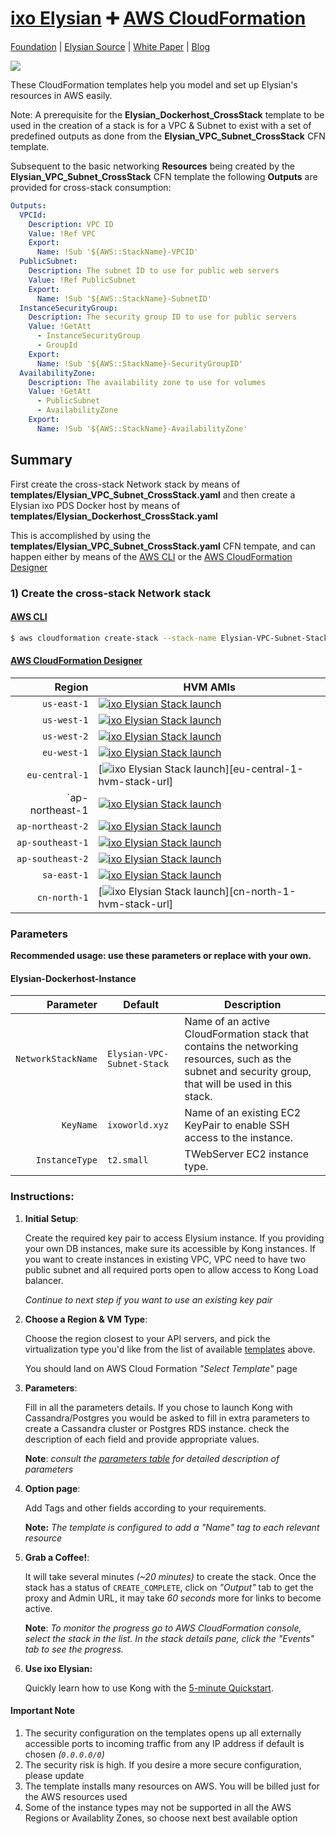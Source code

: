 # [ixo Elysian][website-url] :heavy_plus_sign: [AWS CloudFormation](https://aws.amazon.com/cloudformation/)

[Foundation][website-url]
|
[Elysian Source](https://github.com/ixofoundation/ixo-pds)
|
[White Paper](https://medium.com/ixo-blog/elysian-release-7279ee9c49bc)
|
[Blog](https://medium.com/ixo-blog)

[![][ixo-logo]][website-url]

These CloudFormation templates help you model and set up Elysian's
resources in AWS easily.

Note: A prerequisite for the <B>Elysian_Dockerhost_CrossStack</B> template to be
used in the creation of a stack is for a VPC & Subnet to exist with a set of predefined
outputs as done from the <B>Elysian_VPC_Subnet_CrossStack</B> CFN template.

Subsequent to the basic networking <B>Resources</B> being created by the <B>Elysian_VPC_Subnet_CrossStack</B> CFN template
the following <B>Outputs</B> are provided for cross-stack consumption:

```yaml
Outputs:
  VPCId:
    Description: VPC ID
    Value: !Ref VPC
    Export:
      Name: !Sub '${AWS::StackName}-VPCID'
  PublicSubnet:
    Description: The subnet ID to use for public web servers
    Value: !Ref PublicSubnet
    Export:
      Name: !Sub '${AWS::StackName}-SubnetID'
  InstanceSecurityGroup:
    Description: The security group ID to use for public servers
    Value: !GetAtt
      - InstanceSecurityGroup
      - GroupId
    Export:
      Name: !Sub '${AWS::StackName}-SecurityGroupID'
  AvailabilityZone:
    Description: The availability zone to use for volumes
    Value: !GetAtt
      - PublicSubnet
      - AvailabilityZone
    Export:
      Name: !Sub '${AWS::StackName}-AvailabilityZone'
```

## Summary

First create the cross-stack Network stack by means of <B>templates/Elysian_VPC_Subnet_CrossStack.yaml</B>
and then create a Elysian ixo PDS Docker host by means of <B>templates/Elysian_Dockerhost_CrossStack.yaml</B>

This is accomplished by using the <B>templates/Elysian_VPC_Subnet_CrossStack.yaml</B> CFN tempate,
and can happen either by means of the
[AWS CLI](https://aws.amazon.com/cli) or the
[AWS CloudFormation Designer](https://console.aws.amazon.com/cloudformation/designer/home?region=us-east-1)

###  1) Create the cross-stack Network stack

#### [AWS CLI](https://aws.amazon.com/cli)

```bash
$ aws cloudformation create-stack --stack-name Elysian-VPC-Subnet-Stack --template-body file://templates/Elysian_VPC_Subnet_CrossStack.yaml --profile trustlab.cli --region us-east-1
```

#### [AWS CloudFormation Designer](https://console.aws.amazon.com/cloudformation/designer/home?region=us-east-1)


| Region            | HVM AMIs                                                                 |
| ----------------: | ------------------------------------------------------------------------ |
| `us-east-1`       | [![ixo Elysian Stack launch][stack-badge]][us-east-1-hvm-stack-url]      |
| `us-west-1`       | [![ixo Elysian Stack launch][stack-badge]][us-west-1-hvm-stack-url]      |
| `us-west-2`       | [![ixo Elysian Stack launch][stack-badge]][us-west-2-hvm-stack-url]      |
| `eu-west-1`       | [![ixo Elysian Stack launch][stack-badge]][eu-west-1-hvm-stack-url]      |
| `eu-central-1`    | [![ixo Elysian Stack launch][stack-badge]][eu-central-1-hvm-stack-url]   |
| `ap-northeast-1   | [![ixo Elysian Stack launch][stack-badge]][ap-southeast-1-hvm-stack-url] |
| `ap-northeast-2`  | [![ixo Elysian Stack launch][stack-badge]][ap-southeast-2-hvm-stack-url] |
| `ap-southeast-1`  | [![ixo Elysian Stack launch][stack-badge]][sa-east-1-hvm-stack-url]      |
| `ap-southeast-2`  | [![ixo Elysian Stack launch][stack-badge]][ap-southeast-2-hvm-stack-url] |
| `sa-east-1`       | [![ixo Elysian Stack launch][stack-badge]][sa-east-1-hvm-stack-url]      |
| `cn-north-1`      | [![ixo Elysian Stack launch][stack-badge]][cn-north-1-hvm-stack-url]      |

### Parameters

<B>Recommended usage: use these parameters or replace with your own.</B>

#### Elysian-Dockerhost-Instance

| Parameter                   | Default                     | Description                                                                          |
| --------------------------: | --------------------------- | ------------------------------------------------------------------------------------ |
| `NetworkStackName`          | `Elysian-VPC-Subnet-Stack`  | Name of an active CloudFormation stack that contains the networking resources, such as the subnet and security group, that will be used in this stack. |
| `KeyName`                   | `ixoworld.xyz`              | Name of an existing EC2 KeyPair to enable SSH access to the instance.                |
| `InstanceType`              | `t2.small`                  | TWebServer EC2 instance type.                                                        |


### Instructions:

1. **Initial Setup**:

    Create the required key pair to access Elysium instance. If you providing your own DB instances, make sure its accessible by Kong instances.
    If you want to create instances in existing VPC, VPC need to have two public subnet and all required ports open to allow access to Kong Load balancer.

    *Continue to next step if you want to use an existing key pair*

3. **Choose a Region & VM Type**:

    Choose the region closest to your API servers, and pick the virtualization type you'd like from the list of available [templates](#templates) above.

    You should land on AWS Cloud Formation *"Select Template"* page

4. **Parameters**:

    Fill in all the parameters details. If you chose to launch Kong with Cassandra/Postgres you would be asked to fill in extra parameters to create a Cassandra cluster or Postgres RDS instance.
    check the description of each field and provide appropriate values.

    **Note**: *consult the [parameters table](#parameters) for detailed description of parameters*

5. **Option page**:

    Add Tags and other fields according to your requirements.  

    **Note:** *The template is configured to add a "Name" tag to each relevant resource*

6. **Grab a Coffee!**:

    It will take several minutes *(~20 minutes)* to create the stack. Once the stack has a status of `CREATE_COMPLETE`, click on *"Output"* tab to get the proxy and Admin URL, it may take *60 seconds* more for links to become active.

    **Note**: *To monitor the progress go to AWS CloudFormation console, select the stack in the list. In the stack details pane, click the "Events" tab to see the progress.*

7. **Use ixo Elysian:**

    Quickly learn how to use Kong with the [5-minute Quickstart](https://getkong.org/docs/latest/getting-started/quickstart/).

#### Important Note

1. The security configuration on the templates opens up all externally accessible ports to incoming traffic from any IP address if default is chosen *(`0.0.0.0/0`)*
2. The security risk is high. If you desire a more secure configuration, please update
3. The template installs many resources on AWS. You will be billed just for the AWS resources used
4. Some of the instance types may not be supported in all the AWS Regions or Availablity Zones, so choose next best available option


[ixo-logo]: https://ixo.foundation/wp-content/uploads/2018/01/ixo-Cyan@2x.png
[website-url]: https://ixo.foundation

[us-east-1-hvm-stack-url]: https://console.aws.amazon.com/cloudformation/home?region=us-east-1#/stacks/new?stackName=kong-elb-hvm&templateURL=https:%2F%2Fs3.amazonaws.com%2Fkong-cf-templates%2Flatest%2Fkong-elb-cassandra-user-vpc-optional-hvm.template
[us-west-1-hvm-stack-url]: https://console.aws.amazon.com/cloudformation/home?region=us-west-1#/stacks/new?stackName=kong-elb-hvm&templateURL=https:%2F%2Fs3.amazonaws.com%2Fkong-cf-templates%2Flatest%2Fkong-elb-cassandra-user-vpc-optional-hvm.template
[us-west-2-hvm-stack-url]: https://console.aws.amazon.com/cloudformation/home?region=us-west-2#/stacks/new?stackName=kong-elb-hvm&templateURL=https:%2F%2Fs3.amazonaws.com%2Fkong-cf-templates%2Flatest%2Fkong-elb-cassandra-user-vpc-optional-hvm.template
[eu-west-1-hvm-stack-url]: https://console.aws.amazon.com/cloudformation/home?region=eu-west-1#/stacks/new?stackName=kong-elb-hvm&templateURL=https:%2F%2Fs3.amazonaws.com%2Fkong-cf-templates%2Flatest%2Fkong-elb-cassandra-user-vpc-optional-hvm.template
[ap-northeast-1-hvm-stack-url]: https://console.aws.amazon.com/cloudformation/home?region=ap-northeast-1#/stacks/new?stackName=kong-elb-hvm&templateURL=https:%2F%2Fs3.amazonaws.com%2Fkong-cf-templates%2Flatest%2Fkong-elb-cassandra-user-vpc-optional-hvm.template
[ap-southeast-1-hvm-stack-url]: https://console.aws.amazon.com/cloudformation/home?region=ap-southeast-1#/stacks/new?stackName=kong-elb-hvm&templateURL=https:%2F%2Fs3.amazonaws.com%2Fkong-cf-templates%2Flatest%2Fkong-elb-cassandra-user-vpc-optional-hvm.template
[ap-southeast-2-hvm-stack-url]: https://console.aws.amazon.com/cloudformation/home?region=ap-southeast-2#/stacks/new?stackName=kong-elb-hvm&templateURL=https:%2F%2Fs3.amazonaws.com%2Fkong-cf-templates%2Flatest%2Fkong-elb-cassandra-user-vpc-optional-hvm.template
[sa-east-1-hvm-stack-url]: https://console.aws.amazon.com/cloudformation/home?region=sa-east-1#/stacks/new?stackName=kong-elb-pv&templateURL=https:%2F%2Fs3.amazonaws.com%2Fkong-cf-templates%2Flatest%2Fkong-elb-cassandra-user-vpc-optional-hvm.template

[stack-badge]: https://s3.amazonaws.com/cloudformation-examples/cloudformation-launch-stack.png
